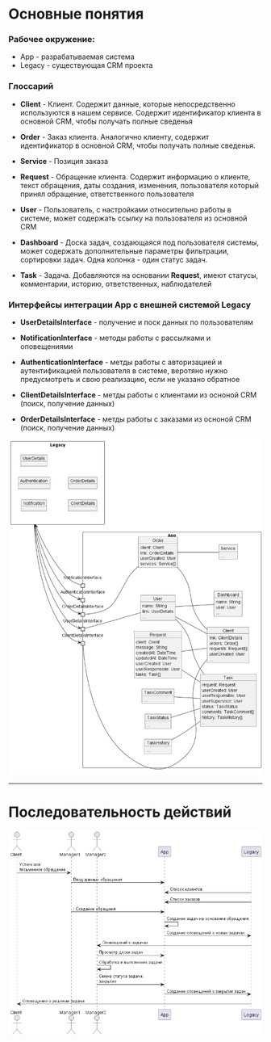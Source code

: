 # Основные понятия

### Рабочее окружение:

* App - разрабатываемая система
* Legacy - существующая CRM проекта

### Глоссарий

* **Client** - Клиент. Содержит данные, которые непосредственно используются в нашем сервисе. Содержит идентификатор клиента в основной CRM, чтобы получать полные сведенья

* **Order** - Заказ клиента. Аналогично клиенту, содержит идентификатор в основной CRM, чтобы получать полные сведенья.

* **Service** - Позиция заказа

* **Request** - Обращение клиента. Содержит информацию о клиенте, текст обращения, даты создания, изменения, пользователя который принял обращение, ответственного пользователя

* **User** - Пользователь, с настройками относительно работы в системе, может содержать ссылку на пользователя из основной CRM

* **Dashboard** - Доска задач, создающаяся под пользователя системы, может содержать дополнительные параметры фильтрации, сортировки задач. Одна колонка - один статус задач.

* **Task** - Задача. Добавляются на основании **Request**, имеют статусы, комментарии, историю, ответственных, наблюдателей

### Интерфейсы интеграции App с внешней системой Legacy

* **UserDetailsInterface** - получение и поск данных по пользователям

* **NotificationInterface** - методы работы с рассылками и оповещениями

* **AuthenticationInterface** - метды работы с авторизацией и аутентификацией пользователя в системе, веротяно нужно предусмотреть и свою реализацию, если не указано обратное

* **ClientDetailsInterface** - метды работы с клиентами из осноной CRM (поиск, получение данных)

* **OrderDetailsInterface** - метды работы с заказами из осноной CRM (поиск, получение данных)

![](first-uml/Entity.png)

---

# Последовательность действий

![](first-uml/SequenceApp.png)
